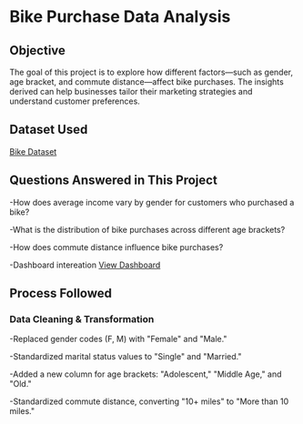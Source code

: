 
# Bike Purchase Data Analysis
## Objective
The goal of this project is to explore how different factors—such as gender, age bracket, and commute distance—affect bike purchases. The insights derived can help businesses tailor their marketing strategies and understand customer preferences.
## Dataset Used
<a href=https://github.com/IbrahimBidaahr/Data-Analyst-Dashboard-with-Excel/blob/main/Excel%20Project%20Dataset.xlsx>Bike Dataset</a>
## Questions Answered in This Project
-How does average income vary by gender for customers who purchased a bike?

-What is the distribution of bike purchases across different age brackets?

-How does commute distance influence bike purchases?

-Dashboard intereation <a href="https://github.com/IbrahimBidaahr/Data-Analyst-Dashboard-with-Excel/blob/main/dashboard.png"> View Dashboard </a>
## Process Followed
### Data Cleaning & Transformation
-Replaced gender codes (F, M) with "Female" and "Male."

-Standardized marital status values to "Single" and "Married."

-Added a new column for age brackets: "Adolescent," "Middle Age," and "Old."

-Standardized commute distance, converting "10+ miles" to "More than 10 miles."
